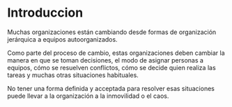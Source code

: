 
# Introduccion


Muchas organizaciones están cambiando desde formas de organización jerárquica a equipos autoorganizados.

Como parte del proceso de cambio, estas organizaciones deben cambiar la manera en que se toman decisiones, el modo de asignar personas a equipos, cómo se resuelven conflictos, cómo se decide quien realiza las tareas y muchas otras situaciones habituales.

No tener una forma definida y acceptada para resolver esas situaciones puede llevar a la organización a la inmovilidad o el caos.


